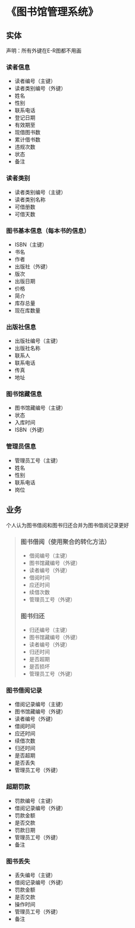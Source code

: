 # 《图书馆管理系统》

## 实体

声明：所有外键在E-R图都不用画

### 读者信息

- 读者编号（主键）
- 读者类别编号（外键）
- 姓名
- 性别
- 联系电话
- 登记日期
- 有效期至
- 现借图书数
- 累计借书数
- 违规次数
- 状态
- 备注

### 读者类别

- 读者类别编号（主键）
- 读者类别名称
- 可借册数
- 可借天数

### 图书基本信息（每本书的信息）

- ISBN（主键）
- 书名
- 作者
- 出版社（外键）
- 版次
- 出版日期
- 价格
- 简介
- 库存总量
- 现在库数量

### 出版社信息

- 出版社编号（主键）
- 出版社名称
- 联系人
- 联系电话
- 传真
- 地址

### 图书馆藏信息

- 图书馆藏编号（主键）
- 状态
- 入库时间
- ISBN（外键）

### 管理员信息

- 管理员工号（主键）
- 姓名
- 性别
- 联系电话
- 岗位

## 业务

个人认为图书借阅和图书归还合并为图书借阅记录更好

> ### 图书借阅（使用聚合的转化方法）
>
> - 借阅编号（主键）
> - 图书馆藏编号（外键）
> - 读者编号（外键）
> - 借阅时间
> - 应还时间
> - 续借次数
> - 管理员工号（外键）
>
> ### 图书归还
>
> - 归还编号（主键）
> - 图书馆藏编号（外键）
> - 读者编号（外键）
> - 归还时间
> - 是否超期
> - 是否损坏
> - 管理员工号（外键）

### 图书借阅记录

- 借阅记录编号（主键）
- 图书馆藏编号（外键）
- 读者编号（外键）
- 借阅时间
- 应还时间
- 续借次数
- 归还时间
- 是否超期
- 是否丢失
- 管理员工号（外键）

### 超期罚款

- 罚款编号（主键）
- 借阅记录编号（外键）
- 罚款金额
- 是否交款
- 罚款日期
- 管理员工号（外键）
- 备注

### 图书丢失

- 丢失编号（主键）
- 借阅记录编号（外键）
- 罚款金额
- 是否交款
- 操作时间
- 管理员工号（外键）
- 备注